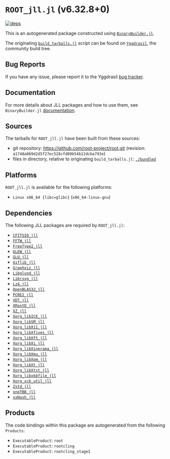 # `ROOT_jll.jl` (v6.32.8+0)

[![deps](https://juliahub.com/docs/ROOT_jll/deps.svg)](https://juliahub.com/ui/Packages/General/ROOT_jll/)

This is an autogenerated package constructed using [`BinaryBuilder.jl`](https://github.com/JuliaPackaging/BinaryBuilder.jl).

The originating [`build_tarballs.jl`](https://github.com/JuliaPackaging/Yggdrasil/blob/233a5b158f93e7f215f8bd38a569599351ad4d2c/R/ROOT/build_tarballs.jl) script can be found on [`Yggdrasil`](https://github.com/JuliaPackaging/Yggdrasil/), the community build tree.

## Bug Reports

If you have any issue, please report it to the Yggdrasil [bug tracker](https://github.com/JuliaPackaging/Yggdrasil/issues).

## Documentation

For more details about JLL packages and how to use them, see `BinaryBuilder.jl` [documentation](https://docs.binarybuilder.org/stable/jll/).

## Sources

The tarballs for `ROOT_jll.jl` have been built from these sources:

* git repository: https://github.com/root-project/root.git (revision: `a1748a069d2d5f27ec528cfd89b54b12dcba793e`)
* files in directory, relative to originating `build_tarballs.jl`: [`./bundled`](https://github.com/JuliaPackaging/Yggdrasil/tree/233a5b158f93e7f215f8bd38a569599351ad4d2c/R/ROOT/bundled)

## Platforms

`ROOT_jll.jl` is available for the following platforms:

* `Linux x86_64 {libc=glibc}` (`x86_64-linux-gnu`)

## Dependencies

The following JLL packages are required by `ROOT_jll.jl`:

* [`CFITSIO_jll`](https://github.com/JuliaBinaryWrappers/CFITSIO_jll.jl)
* [`FFTW_jll`](https://github.com/JuliaBinaryWrappers/FFTW_jll.jl)
* [`FreeType2_jll`](https://github.com/JuliaBinaryWrappers/FreeType2_jll.jl)
* [`GLEW_jll`](https://github.com/JuliaBinaryWrappers/GLEW_jll.jl)
* [`GLU_jll`](https://github.com/JuliaBinaryWrappers/GLU_jll.jl)
* [`Giflib_jll`](https://github.com/JuliaBinaryWrappers/Giflib_jll.jl)
* [`Graphviz_jll`](https://github.com/JuliaBinaryWrappers/Graphviz_jll.jl)
* [`Libglvnd_jll`](https://github.com/JuliaBinaryWrappers/Libglvnd_jll.jl)
* [`Librsvg_jll`](https://github.com/JuliaBinaryWrappers/Librsvg_jll.jl)
* [`Lz4_jll`](https://github.com/JuliaBinaryWrappers/Lz4_jll.jl)
* [`OpenBLAS32_jll`](https://github.com/JuliaBinaryWrappers/OpenBLAS32_jll.jl)
* [`PCRE2_jll`](https://github.com/JuliaBinaryWrappers/PCRE2_jll.jl)
* [`VDT_jll`](https://github.com/JuliaBinaryWrappers/VDT_jll.jl)
* [`XRootD_jll`](https://github.com/JuliaBinaryWrappers/XRootD_jll.jl)
* [`XZ_jll`](https://github.com/JuliaBinaryWrappers/XZ_jll.jl)
* [`Xorg_libICE_jll`](https://github.com/JuliaBinaryWrappers/Xorg_libICE_jll.jl)
* [`Xorg_libSM_jll`](https://github.com/JuliaBinaryWrappers/Xorg_libSM_jll.jl)
* [`Xorg_libX11_jll`](https://github.com/JuliaBinaryWrappers/Xorg_libX11_jll.jl)
* [`Xorg_libXfixes_jll`](https://github.com/JuliaBinaryWrappers/Xorg_libXfixes_jll.jl)
* [`Xorg_libXft_jll`](https://github.com/JuliaBinaryWrappers/Xorg_libXft_jll.jl)
* [`Xorg_libXi_jll`](https://github.com/JuliaBinaryWrappers/Xorg_libXi_jll.jl)
* [`Xorg_libXinerama_jll`](https://github.com/JuliaBinaryWrappers/Xorg_libXinerama_jll.jl)
* [`Xorg_libXmu_jll`](https://github.com/JuliaBinaryWrappers/Xorg_libXmu_jll.jl)
* [`Xorg_libXpm_jll`](https://github.com/JuliaBinaryWrappers/Xorg_libXpm_jll.jl)
* [`Xorg_libXt_jll`](https://github.com/JuliaBinaryWrappers/Xorg_libXt_jll.jl)
* [`Xorg_libXtst_jll`](https://github.com/JuliaBinaryWrappers/Xorg_libXtst_jll.jl)
* [`Xorg_libxkbfile_jll`](https://github.com/JuliaBinaryWrappers/Xorg_libxkbfile_jll.jl)
* [`Xorg_xcb_util_jll`](https://github.com/JuliaBinaryWrappers/Xorg_xcb_util_jll.jl)
* [`Zstd_jll`](https://github.com/JuliaBinaryWrappers/Zstd_jll.jl)
* [`oneTBB_jll`](https://github.com/JuliaBinaryWrappers/oneTBB_jll.jl)
* [`xxHash_jll`](https://github.com/JuliaBinaryWrappers/xxHash_jll.jl)

## Products

The code bindings within this package are autogenerated from the following `Products`:

* `ExecutableProduct`: `root`
* `ExecutableProduct`: `rootcling`
* `ExecutableProduct`: `rootcling_stage1`
